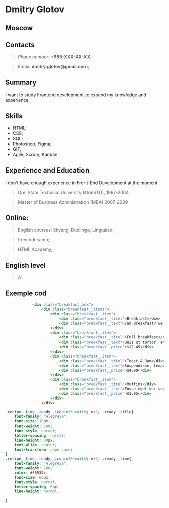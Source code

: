 # Dmitry Glotov

## Moscow

## Contacts
> *Phone number:* __+985-XXX-XX-XX__;

> *Email:* __dmitry.glotov@gmail.com__;

## Summary
I want to study Frontend development to expand my knowledge and experience

## Skills

* HTML;
* CSS;
* SQL;
* Photoshop, Figma;
* GIT;
* Agile, Scrum, Kanban.

## Experience and Education
I don't have enough experience in Front-End Development at the moment.

> Orel State Technical University (OrelSTU), 1997-2004

> Master of Business Administration (MBA) 2007-2009

## Online:
> English courses: Skyeng, Duolingo, Lingualeo; 

> freecodecamp;

> HTML Academy;

## English level
> A1

## Exemple cod
```html
            <div class="breakfast_box">
                <div class="breakfast__items">
                    <div class="breakfast__item">
                        <div class="breakfast__titel">Breakfast</div>
                        <div class="breakfast__text">7am Breakfast? we’re open!</div>
                    </div>
                    <div class="breakfast__item">
                        <div class="breakfast__titel">Full breakfast</div>
                        <div class="breakfast__text">Duis ut tortor, et risus, vulputate pretium</div>
                        <div class="breakfast__price">$12.49</div>
                    </div>
                    <div class="breakfast__item">
                        <div class="breakfast__titel">Toast & Jam</div>
                        <div class="breakfast__text">Suspendisse, tempus, nterdum</div>
                        <div class="breakfast__price">$4.90</div>
                    </div>
                    <div class="breakfast__item">
                        <div class="breakfast__titel">Muffins</div>
                        <div class="breakfast__text">Fusce eget dui sodales est</div>
                        <div class="breakfast__price">$3.95</div>
                    </div>
                </div>
```

```css
.recipe__time .ready__icon:nth-child(-n+2) .ready__title{
    font-family: "Alegreya";
    font-size: 18px;
    font-weight: 700;
    font-style: normal;
    letter-spacing: normal;
    line-height: 30px;
    text-align: center;
    text-transform: uppercase;   
}
.recipe__time .ready__icon:nth-child(-n+2) .ready__time{
    font-family: "Alegreya";
    font-weight: 700;
    color: #56534c;
    font-size: 60px;
    font-style: normal;
    letter-spacing: 6px;
    line-height: normal;
   
}
```